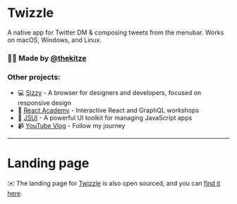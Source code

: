 # Twizzle
A native app for Twitter DM & composing tweets from the menubar. Works on macOS, Windows, and Linux. 

### 🙋‍♂️ Made by [@thekitze](https://twitter.com/thekitze)  

### Other projects:
- 💻 [Sizzy](https://sizzy.co) - A browser for designers and developers, focused on responsive design
- 🏫 [React Academy](https://reactacademy.io) - Interactive React and GraphQL workshops
- 🤖 [JSUI](https://github.com/kitze/JSUI) - A powerful UI toolkit for managing JavaScript apps
- 📹 [YouTube Vlog](https://youtube.com/kitze) - Follow my journey

---

# Landing page

✉️️ The landing page for [Twizzle](https://twizzle.app) is also open sourced, and you can [find it here](https://github.com/kitze/twizzle-landing).  
